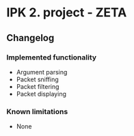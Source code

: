 # IPK 2. project - ZETA

## Changelog

### Implemented functionality
- Argument parsing
- Packet sniffing
- Packet filtering
- Packet displaying

### Known limitations
- None